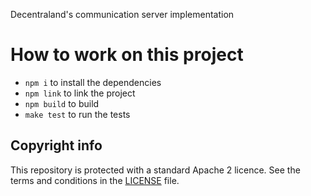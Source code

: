 Decentraland's communication server implementation

# How to work on this project

- `npm i` to install the dependencies
- `npm link` to link the project
- `npm build` to build
- `make test` to run the tests

## Copyright info

This repository is protected with a standard Apache 2 licence. See the terms and conditions in the [LICENSE](https://github.com/decentraland/communications-server/blob/master/LICENSE) file.
